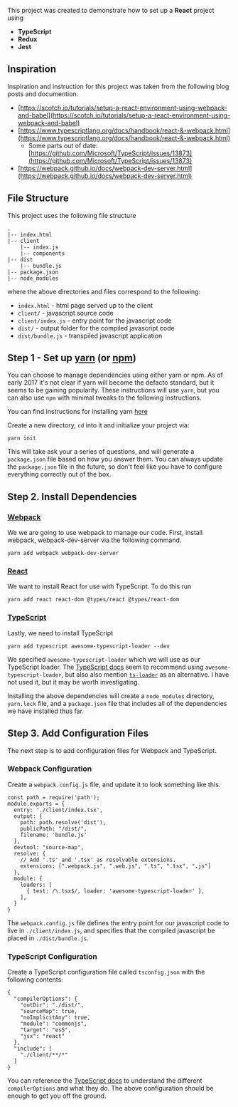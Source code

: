 This project was created to demonstrate how to set up a **React** project using

- **TypeScript**
- **Redux**
- **Jest**

## Inspiration
Inspiration and instruction for this project was taken from the following blog posts and documention.

- [https://scotch.io/tutorials/setup-a-react-environment-using-webpack-and-babel](https://scotch.io/tutorials/setup-a-react-environment-using-webpack-and-babel)
- [https://www.typescriptlang.org/docs/handbook/react-&-webpack.html](https://www.typescriptlang.org/docs/handbook/react-&-webpack.html)
  - Some parts out of date: [https://github.com/Microsoft/TypeScript/issues/13873](https://github.com/Microsoft/TypeScript/issues/13873)
- [https://webpack.github.io/docs/webpack-dev-server.html](https://webpack.github.io/docs/webpack-dev-server.html)

## File Structure
This project uses the following file structure

```
.
|-- index.html
|-- client
    |-- index.js
    |-- components
|-- dist
    |-- bundle.js
|-- package.json
|-- node_modules
```

where the above directories and files correspond to the following:

- `index.html` - html page served up to the client
- `client/` - javascript source code
- `client/index.js` - entry point for the javascript code
- `dist/` - output folder for the compiled javascript code
- `dist/bundle.js` - transpiled javascript application

## Step 1 - Set up [yarn](https://yarnpkg.com/en/) (or [npm](https://www.npmjs.com/))
You can choose to manage dependencies using either yarn or npm. As of early 2017 it's not clear if yarn will become the defacto standard, but it seems to be gaining popularity. These instructions will use `yarn`, but you can also use `npm` with minimal tweaks to the following instructions.

You can find instructions for installing yarn [here](https://yarnpkg.com/lang/en/docs/install/)

Create a new directory, `cd` into it and initialize your project via:
```
yarn init
```

This will take ask your a series of questions, and will generate a `package.json` file based on how you answer them. You can always update the `package.json` file in the future, so don't feel like you have to configure everything correctly out of the box. 


## Step 2. Install Dependencies

### [Webpack](https://webpack.js.org/)
We we are going to use webpack to manage our code. First, install webpack, webpack-dev-server via the following command.

```
yarn add webpack webpack-dev-server
```

### [React](https://facebook.github.io/react/)
We want to install React for use with TypeScript. To do this run

```
yarn add react react-dom @types/react @types/react-dom
```

### [TypeScript](https://www.typescriptlang.org/)
Lastly, we need to install TypeScript

```
yarn add typescript awesome-typescript-loader --dev
```

We specified `awesome-typescript-loader` which we will use as our TypeScript loader. The [TypeScript docs](https://www.typescriptlang.org/docs/handbook/react-&-webpack.html) seem to recommend using `awesome-typescript-loader`, but also also mention [`ts-loader`](https://github.com/TypeStrong/ts-loader) as an alternative. I have not used it, but it may be worth investigating.

Installing the above dependencies will create a `node_modules` directory, `yarn.lock` file, and a `package.json` file that includes all of the dependencies we have installed thus far.

## Step 3. Add Configuration Files
The next step is to add configuration files for Webpack and TypeScript.

### Webpack Configuration
Create a `webpack.config.js` file, and update it to look something like this.

```
const path = require('path');
module.exports = {
  entry: './client/index.tsx',
  output: {
    path: path.resolve('dist'),
    publicPath: "/dist/",
    filename: 'bundle.js'
  },
  devtool: "source-map",
  resolve: {
    // Add '.ts' and '.tsx' as resolvable extensions.
    extensions: [".webpack.js", ".web.js", ".ts", ".tsx", ".js"] 
  },
  module: {
    loaders: [
      { test: /\.tsx$/, loader: 'awesome-typescript-loader' },
    ],
  }
}
```

The `webpack.config.js` file defines the entry point for our javascript code to live in `./client/index.js`, and specifies that the compiled javascript be placed in `./dist/bundle.js`.

### TypeScript Configuration
Create a TypeScript configuration file called `tsconfig.json` with the following contents:

```
{
  "compilerOptions": {
    "outDir": "./dist/",
    "sourceMap": true,
    "noImplicitAny": true,
    "module": "commonjs",
    "target": "es5",
    "jsx": "react"
  },
  "include": [
    "./client/**/*"
  ]
}
```

You can reference the [TypeScript docs](https://www.typescriptlang.org/docs/handbook/compiler-options.html) to understand the different `compilerOptions` and what they do. The above configuration should be enough to get you off the ground.

## 

